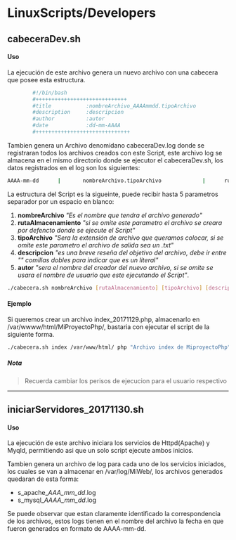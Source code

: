 # LinuxScripts/Developers


## cabeceraDev.sh


#### Uso

La ejecución de este archivo genera un nuevo archivo con una cabecera que posee esta estructura.

```sh
        #!/bin/bash
        #+++++++++++++++++++++++++++++
        #title           :nombreArchivo_AAAAmmdd.tipoArchivo
        #description     :descripcion
        #author          :autor
        #date            :dd-mm-AAAA
        #++++++++++++++++++++++++++++++
```
Tambien genera un Archivo denomidano cabeceraDev.log donde se registraran
 todos los archivos creados con este Script, este archivo log se almacena en el
 mismo directorio donde se ejecutor el cabeceraDev.sh, los datos registrados en
el log son los siguientes:

```sh
AAAA-mm-dd      |       nombreArchivo.tipoArchivo             |      rutaAlamcenamiento
```
La estructura del Script es la sigueinte, puede recibir hasta 5 parametros
separador por un espacio en blanco:
1. **nombreArchivo**      *"Es el nombre que tendra el archivo generado"*
2. **rutaAlmacenamiento** *"si se omite este parametro el archivo se creara por defencto donde se ejecute el Script"*
3. **tipoArchivo**                *"Sera la extensión de archivo que queramos colocar, si se omite este parametro el archivo de salida sea un .txt"*
4. **descripcion**                *"es una breve reseña del objetivo del archivo, debe ir entre "" comillas dobles para indicar que es un literal"*
5. **autor**              *"sera el nombre del creador del nuevo archivo, si se omite se usara el nombre de usuario que este ejecutando el Script"*.

```sh
./cabecera.sh nombreArchivo [rutaAlmacenamiento] [tipoArchivo] [descripcion] [autor]
```


#### Ejemplo


Si queremos crear un archivo index_20171129.php, almacenarlo en /var/wwww/html/MiProyectoPhp/,  bastaria con ejecutar el script de la siguiente forma.

```sh
./cabecera.sh index /var/www/html/ php "Archivo index de MiproyectoPhp" ibrito
```
##### Nota

>Recuerda cambiar los perisos de ejecucion para el usuario respectivo

___

## iniciarServidores_20171130.sh
####  Uso

La ejecución de este archivo iniciara los servicios de Httpd(Apache) y Myqld, permitiendo asi que un solo script ejecute ambos inicios.

Tambien genera un archivo de log para cada uno de los servicios iniciados, los cuales se van a almacenar en /var/log/MiWeb/, los archivos generados quedaran de esta forma:

*   s_apache_*AAA_mm_dd*.log
*   s_mysql_*AAAA_mm_dd*.log

Se puede observar que estan claramente identificado la correspondencia de los archivos, estos logs tienen en el nombre del archivo la fecha en que fueron generados en formato de AAAA-mm-dd.




